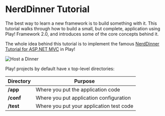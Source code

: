NerdDinner Tutorial
===================

The best way to learn a new framework is to build something with it.
This tutorial walks through how to build a small, but complete, application using Play! Framework 2.0,
and introduces some of the core concepts behind it.

The whole idea behind this tutorial is to implement the famous [NerdDinner Tutorial for ASP.NET MVC](http://nerddinnerbook.s3.amazonaws.com/Intro.htm)
in Play!

![Host a Dinner](http://nerddinnerbook.s3.amazonaws.com/Images/image001.png)

Play! projects by default have x top-level directories:

**Directory** | **Purpose**
--- | ---
**/app** | Where you put the application code
**/conf** | Where you put application configuration
**/test** | Where you put your application test code